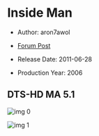 # Inside Man

* Author: aron7awol

* [Forum Post](https://www.avsforum.com/threads/bass-eq-for-filtered-movies.2995212/post-58154412)

* Release Date: 2011-06-28
* Production Year: 2006

## DTS-HD MA 5.1

![img 0](https://i.imgur.com/sW73OUl.jpg)

![img 1](https://i.imgur.com/ZAndulz.jpg)

